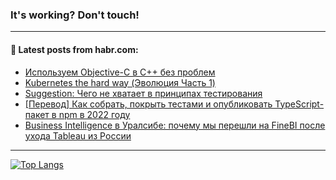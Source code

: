 ### It's working? Don't touch!

---
<!--
#### 🛠️ Technical stack:

![C++](https://img.shields.io/badge/C++-informational?logo=c%2B%2B&style=flat&logoColor=white&color=9C033A)
![Java](https://img.shields.io/badge/Java-informational?logo=java&style=flat&logoColor=white&color=007396)
![Kotlin](https://img.shields.io/badge/Kotlin-informational?logo=Kotlin&style=flat&logoColor=white&color=0095D5)
![JS](https://img.shields.io/badge/JS-informational?logo=javaScript&style=flat&logoColor=black&color=F7Df1E) <br>
![HTML5](https://img.shields.io/badge/HTML5-informational?logo=html5&style=flat&logoColor=white&color=E34F26)
![CSS3](https://img.shields.io/badge/CSS3-informational?logo=css3&style=flat&logoColor=white&color=157286)
![Sass](https://img.shields.io/badge/Saas-informational?logo=sass&style=flat&logoColor=white&color=hotpink)
![PHP](https://img.shields.io/badge/PHP-informational?logo=php&style=flat&logoColor=white&color=777BB4) <br>
![WebPAck](https://img.shields.io/badge/WebPack-informational?logo=webPack&style=flat&logoColor=white&color=FF6F00)
![Bootstrap](https://img.shields.io/badge/Bootstrap-informational?logo=Bootstrap&style=flat&logoColor=white&color=7952B3)
![MySQL](https://img.shields.io/badge/MySQL-informational?logo=MySQL&style=flat&logoColor=white&color=00f) <br>
![NodeJS](https://img.shields.io/badge/NodeJS-informational?logo=node.js&style=flat&logoColor=white&color=43853D)
![Spring](https://img.shields.io/badge/Spring-informational?logo=Spring&style=flat&logoColor=white&color=0A9EDC)
![Angular](https://img.shields.io/badge/Vue-informational?logo=vue.js&style=flat&logoColor=white&color=red)
![Git](https://img.shields.io/badge/Git-informational?logo=git&style=flat&logoColor=white&color=darkorange)

___
-->

#### 💬 Latest posts from habr.com:

<!-- BLOG-POST-LIST:START -->
- [Используем Objective-C в C++ без проблем](https://habr.com/ru/post/704436/?utm_source=habrahabr&utm_medium=rss&utm_campaign=704436)
- [Kubernetes the hard way &lpar;Эволюция Часть 1&rpar;](https://habr.com/ru/post/704410/?utm_source=habrahabr&utm_medium=rss&utm_campaign=704410)
- [Suggestion: Чего не хватает в принципах тестирования](https://habr.com/ru/post/704416/?utm_source=habrahabr&utm_medium=rss&utm_campaign=704416)
- [[Перевод] Как собрать, покрыть тестами и опубликовать TypeScript-пакет в npm в 2022 году](https://habr.com/ru/post/704398/?utm_source=habrahabr&utm_medium=rss&utm_campaign=704398)
- [Business Intelligence в Уралсибе: почему мы перешли на FineBI после ухода Tableau из России](https://habr.com/ru/post/704370/?utm_source=habrahabr&utm_medium=rss&utm_campaign=704370)
<!-- BLOG-POST-LIST:END -->

---

[![Top Langs](https://github-readme-stats.vercel.app/api/top-langs/?username=zloylis&layout=compact&hide_border=true&theme=dracula)](https://github.com/zloylis)
